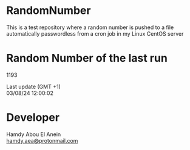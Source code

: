 # RandomNumber    
This is a test repository where a random number is pushed to a file automatically passwordless from a cron job in my Linux CentOS server    
# Random Number of the last run   
1193
      
Last update (GMT +1)    
03/08/24 12:00:02
# Developer    
Hamdy Abou El Anein   
hamdy.aea@protonmail.com

